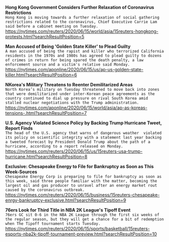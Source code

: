 **Hong Kong Government Considers Further Relaxation of Coronavirus Restrictions**\
`Hong Kong is moving towards a further relaxation of social gathering restrictions related to the coronavirus, Chief Executive Carrie Lam said before a cabinet meeting on Tuesday.`\
https://nytimes.com/reuters/2020/06/15/world/asia/15reuters-hongkong-protests.html?searchResultPosition=5

**Man Accused of Being 'Golden State Killer' to Plead Guilty**\
`A man accused of being the rapist and killer who terrorized California residents in the 1970s and 1980s has agreed to plead guilty to dozens of crimes in return for being spared the death penalty, a law enforcement source and a victim's relative said Monday.`\
https://nytimes.com/aponline/2020/06/15/us/ap-us-golden-state-killer.html?searchResultPosition=6

**NKorea's Military Threatens to Reenter Demilitarized Areas**\
`North Korea’s military on Tuesday threatened to move back into zones that were demilitarized under inter-Korean peace agreements as the country continued to dial up pressure on rival South Korea amid stalled nuclear negotiations with the Trump administration.`\
https://nytimes.com/aponline/2020/06/15/world/asia/ap-as-koreas-tensions-.html?searchResultPosition=7

**U.S. Agency Violated Science Policy by Backing Trump Hurricane Tweet, Report Finds**\
`The head of the U.S. agency that warns of dangerous weather  violated its policy on scientific integrity with a statement last year backing a tweeted forecast by President Donald Trump about the path of a hurricane, according to a report released on Monday.`\
https://nytimes.com/reuters/2020/06/15/us/15reuters-usa-trump-hurricane.html?searchResultPosition=8

**Exclusive: Chesapeake Energy to File for Bankruptcy as Soon as This Week-Sources**\
`Chesapeake Energy Corp is preparing to file for bankruptcy as soon as this week, said three people familiar with the matter, becoming the largest oil and gas producer to unravel after an energy market rout caused by the coronavirus outbreak.`\
https://nytimes.com/reuters/2020/06/15/business/15reuters-chesapeake-enrgy-bankruptcy-exclusive.html?searchResultPosition=9

**76ers Look for Third Title in NBA 2K League's Tipoff Event**\
`76ers GC sit 0-6 in the NBA 2K League through the first six weeks of the regular season, but they will get a chance for a bit of redemption when The Tipoff tournament starts Tuesday.`\
https://nytimes.com/reuters/2020/06/15/sports/basketball/15reuters-esports-nba2k-tipoff-tournament-preview.html?searchResultPosition=10

